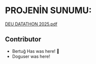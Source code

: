 # PROJENİN SUNUMU:
[DEU DATATHON 2025.pdf](https://github.com/user-attachments/files/19938427/DEU.DATATHON.2025.pdf)
## Contributor
- Bertuğ Has was here! 🚀
- Doguser was here!
